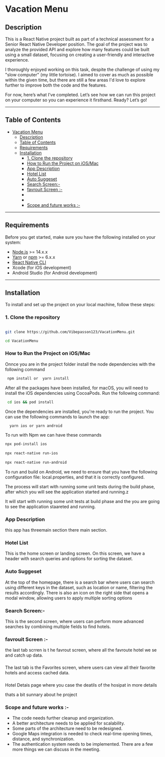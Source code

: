 # Vacation Menu

## Description
This is a React Native project built as part of a technical assessment for a Senior React Native Developer position. The goal of the project was to analyze the provided API and explore how many features could be built using a small dataset, focusing on creating a user-friendly and interactive experience.

I thoroughly enjoyed working on this task, despite the challenge of using my "slow computer" (my little tortoise). I aimed to cover as much as possible within the given time, but there are still a few areas I'd love to explore further to improve both the code and the features.

For now, here’s what I’ve completed. Let’s see how we can run this project on your computer so you can experience it firsthand. Ready? Let’s go!

---

## Table of Contents

- [Vacation Menu](#vacation-menu)
  - [Description](#description)
  - [Table of Contents](#table-of-contents)
  - [Requirements](#requirements)
  - [Installation](#installation)
    - [1. Clone the repository](#1-clone-the-repository)
    - [How to Run the Project on iOS/Mac](#how-to-run-the-project-on-iosmac)
    - [App Description](#app-description)
    - [Hotel List](#hotel-list)
    - [Auto Suggeset](#auto-suggeset)
    - [Search Screen:-](#search-screen-)
    - [favrouit Screen :-](#favrouit-screen--)
    - [](#)
    - [](#-1)
    - [Scope and future works :-](#scope-and-future-works--)

---

## Requirements

Before you get started, make sure you have the following installed on your system:

- [Node.js](https://nodejs.org/) >= 14.x.x
- [Yarn](https://yarnpkg.com/) or [npm](https://www.npmjs.com/) >= 6.x.x
- [React Native CLI](https://reactnative.dev/docs/environment-setup)
- Xcode (for iOS development)
- Android Studio (for Android development)

---

## Installation

To install and set up the project on your local machine, follow these steps:

### 1. Clone the repository

```bash

git clone https://github.com/Vibepasson123/VacationMenu.git

cd VacationMenu
```
### How to Run the Project on iOS/Mac

Onnce you are in the project folder install the node dependencies with the following command 
```bash 
 npm install or  yarn install 
```
After all the packages have been installed, for macOS, you will need to install the iOS dependencies using CocoaPods. Run the following command:

 ```bash
  cd ios && pod install
  ````
 Once the dependencies are installed, you're ready to run the project. You can use the following commands to launch the app: 
 
 ```bash
   yarn ios or yarn android 
   ```
 
 To run with Npm we can have these commands

 ```bash
 npx pod-install ios 
    
 npx react-native run-ios
      
 npx react-native run-android
```
 To run and build on Android, we need to ensure that you have the following configuration file: local.properties, and that it is correctly configured.

The process will start with running some unit tests during the build phase, after which you will see the application started and running.z

It will start with running some unit tests at build phase and the you are going to see the application staareted and running.



### App Description 
  this app has threemain section there main section.
  ### Hotel List 
   This is the home screen or landing screen. On this screen, we have a header with search queries and options for sorting the dataset.
   ### Auto Suggeset 
  At the top of the homepage, there is a search bar where users can search using different keys in the dataset, such as location or name, filtering the results accordingly. There is also an icon on the right side that opens a modal window, allowing users to apply multiple sorting options

### Search Screen:- 
This is the second screen, where users can perform more advanced searches by combining multiple fields to find hotels.

### favrouit Screen :-
the last tab scrren is t he favrout screen, where all the favroute hotel we se and catch up data.

###
The last tab is the Favorites screen, where users can view all their favorite hotels and access cached data.


### 
Hotel Detais page where you case the deatils of the hosipat in more details 

thats a bit sunnary about he project 


### Scope and future works :-
- The code needs further cleanup and organization.
- A better architecture needs to be applied for scalability.
- Some parts of the architecture need to be redesigned.
- Google Maps integration is needed to check real-time opening times, distance, and synchronization.
- The authentication system needs to be implemented. There are a few more things we can discuss in the meeting.

